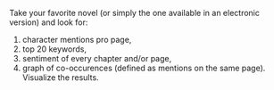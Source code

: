 Take your favorite novel (or simply the one available in an electronic version)
and look for:
1. character mentions pro page,
2. top 20 keywords,
3. sentiment of every chapter and/or page,
4. graph of co-occurences (defined as mentions on the same page).
Visualize the results.
